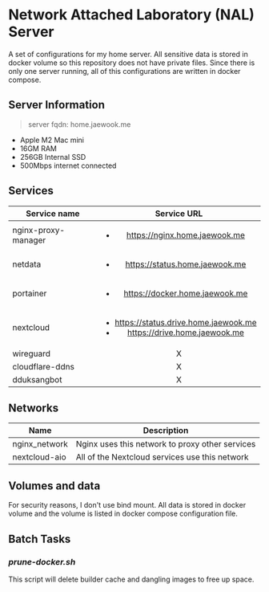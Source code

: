 # Network Attached Laboratory (NAL) Server

A set of configurations for my home server. All sensitive data is stored in docker volume so this repository does not have private files. Since there is only one server running, all of this configurations are written in docker compose.

## Server Information

> server fqdn: home.jaewook.me

- Apple M2 Mac mini
- 16GM RAM
- 256GB Internal SSD
- 500Mbps internet connected

## Services

| Service name        | Service URL                                      |
|---------------------|:------------------------------------------------:|
| nginx-proxy-manager | <ul><li>https://nginx.home.jaewook.me</li><ul>   |
| netdata             | <ul><li>https://status.home.jaewook.me</li></ul> |
| portainer           | <ul><li>https://docker.home.jaewook.me</li></ul> |
| nextcloud           | <ul><li>https://status.drive.home.jaewook.me</li><li>https://drive.home.jaewook.me</li></ul> |
| wireguard           | X |
| cloudflare-ddns     | X |
| dduksangbot         | X |

## Networks

| Name | Description |
|------|-------------|
| nginx_network | Nginx uses this network to proxy other services |
| nextcloud-aio | All of the Nextcloud services use this network |

## Volumes and data

For security reasons, I don't use bind mount. All data is stored in docker volume and the volume is listed in docker compose configuration file.

## Batch Tasks

### *prune-docker.sh*

This script will delete builder cache and dangling images to free up space.
